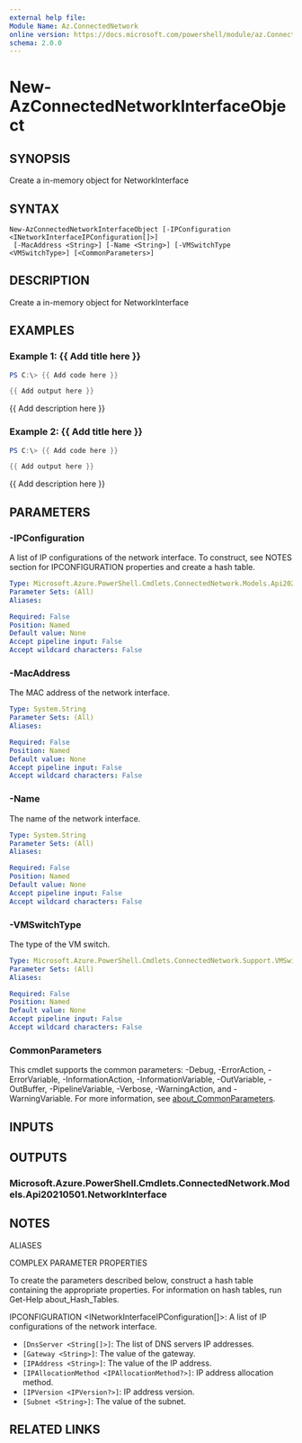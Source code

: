 ```yaml
---
external help file:
Module Name: Az.ConnectedNetwork
online version: https://docs.microsoft.com/powershell/module/az.ConnectedNetwork/new-AzConnectedNetworkInterfaceObject
schema: 2.0.0
---
```


# New-AzConnectedNetworkInterfaceObject

## SYNOPSIS
Create a in-memory object for NetworkInterface

## SYNTAX

```
New-AzConnectedNetworkInterfaceObject [-IPConfiguration <INetworkInterfaceIPConfiguration[]>]
 [-MacAddress <String>] [-Name <String>] [-VMSwitchType <VMSwitchType>] [<CommonParameters>]
```

## DESCRIPTION
Create a in-memory object for NetworkInterface

## EXAMPLES

### Example 1: {{ Add title here }}
```powershell
PS C:\> {{ Add code here }}

{{ Add output here }}
```

{{ Add description here }}

### Example 2: {{ Add title here }}
```powershell
PS C:\> {{ Add code here }}

{{ Add output here }}
```

{{ Add description here }}

## PARAMETERS

### -IPConfiguration
A list of IP configurations of the network interface.
To construct, see NOTES section for IPCONFIGURATION properties and create a hash table.

```yaml
Type: Microsoft.Azure.PowerShell.Cmdlets.ConnectedNetwork.Models.Api20210501.INetworkInterfaceIPConfiguration[]
Parameter Sets: (All)
Aliases:

Required: False
Position: Named
Default value: None
Accept pipeline input: False
Accept wildcard characters: False
```

### -MacAddress
The MAC address of the network interface.

```yaml
Type: System.String
Parameter Sets: (All)
Aliases:

Required: False
Position: Named
Default value: None
Accept pipeline input: False
Accept wildcard characters: False
```

### -Name
The name of the network interface.

```yaml
Type: System.String
Parameter Sets: (All)
Aliases:

Required: False
Position: Named
Default value: None
Accept pipeline input: False
Accept wildcard characters: False
```

### -VMSwitchType
The type of the VM switch.

```yaml
Type: Microsoft.Azure.PowerShell.Cmdlets.ConnectedNetwork.Support.VMSwitchType
Parameter Sets: (All)
Aliases:

Required: False
Position: Named
Default value: None
Accept pipeline input: False
Accept wildcard characters: False
```

### CommonParameters
This cmdlet supports the common parameters: -Debug, -ErrorAction, -ErrorVariable, -InformationAction, -InformationVariable, -OutVariable, -OutBuffer, -PipelineVariable, -Verbose, -WarningAction, and -WarningVariable. For more information, see [about_CommonParameters](http://go.microsoft.com/fwlink/?LinkID=113216).

## INPUTS

## OUTPUTS

### Microsoft.Azure.PowerShell.Cmdlets.ConnectedNetwork.Models.Api20210501.NetworkInterface

## NOTES

ALIASES

COMPLEX PARAMETER PROPERTIES

To create the parameters described below, construct a hash table containing the appropriate properties. For information on hash tables, run Get-Help about_Hash_Tables.


IPCONFIGURATION <INetworkInterfaceIPConfiguration[]>: A list of IP configurations of the network interface.
  - `[DnsServer <String[]>]`: The list of DNS servers IP addresses.
  - `[Gateway <String>]`: The value of the gateway.
  - `[IPAddress <String>]`: The value of the IP address.
  - `[IPAllocationMethod <IPAllocationMethod?>]`: IP address allocation method.
  - `[IPVersion <IPVersion?>]`: IP address version.
  - `[Subnet <String>]`: The value of the subnet.

## RELATED LINKS

